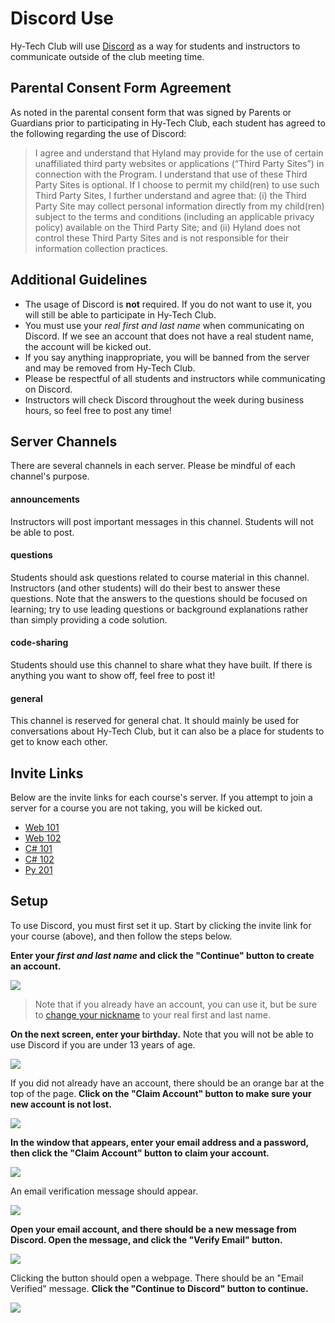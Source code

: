# Discord Use
Hy-Tech Club will use [Discord](https://discord.com/) as a way for students and instructors to communicate outside of the club meeting time.

## Parental Consent Form Agreement 
As noted in the parental consent form that was signed by Parents or Guardians prior to participating in Hy-Tech Club, each student has agreed to the following regarding the use of Discord: 

>I agree and understand that Hyland may provide for the use of certain unaffiliated third party websites or applications (“Third Party Sites”) in connection with the Program. I understand that use of these Third Party Sites is optional. If I choose to permit my child(ren) to use such Third Party Sites, I further understand and agree that: (i) the Third Party Site may collect personal information directly from my child(ren) subject to the terms and conditions (including an applicable privacy policy) available on the Third Party Site; and (ii) Hyland does not control these Third Party Sites and is not responsible for their information collection practices. 

## Additional Guidelines
- The usage of Discord is **not** required. If you do not want to use it, you will still be able to participate in Hy-Tech Club.
- You must use your _real first and last name_ when communicating on Discord. If we see an account that does not have a real student name, the account will be kicked out.
- If you say anything inappropriate, you will be banned from the server and may be removed from Hy-Tech Club.
- Please be respectful of all students and instructors while communicating on Discord.
- Instructors will check Discord throughout the week during business hours, so feel free to post any time!

## Server Channels
There are several channels in each server. Please be mindful of each channel's purpose.

#### announcements
Instructors will post important messages in this channel. Students will not be able to post.

#### questions
Students should ask questions related to course material in this channel. Instructors (and other students) will do their best to answer these questions. Note that the answers to the questions should be focused on learning; try to use leading questions or background explanations rather than simply providing a code solution.

#### code-sharing
Students should use this channel to share what they have built. If there is anything you want to show off, feel free to post it!

#### general
This channel is reserved for general chat. It should mainly be used for conversations about Hy-Tech Club, but it can also be a place for students to get to know each other.

## Invite Links
Below are the invite links for each course's server. If you attempt to join a server for a course you are not taking, you will be kicked out.

- [Web 101](https://discord.gg/g2hTN87EYq)
- [Web 102](https://discord.gg/UNmv3yxjPp)
- [C# 101](https://discord.gg/nK2f98kFDM)
- [C# 102](https://discord.gg/K8WsU3mrrY)
- [Py 201](https://discord.gg/9TkbUKRxyP)

## Setup
To use Discord, you must first set it up. Start by clicking the invite link for your course (above), and then follow the steps below.

**Enter your _first and last name_ and click the "Continue" button to create an account.**  

![](https://i.imgur.com/XS89vit.png)

>Note that if you already have an account, you can use it, but be sure to [change your nickname](https://support.discord.com/hc/en-us/articles/219070107-Server-Nicknames) to your real first and last name.

**On the next screen, enter your birthday.** Note that you will not be able to use Discord if you are under 13 years of age.  

![](https://i.imgur.com/1gbLlDP.png)

If you did not already have an account, there should be an orange bar at the top of the page. **Click on the "Claim Account" button to make sure your new account is not lost.**  

![](https://i.imgur.com/HpC9RBz.png)

**In the window that appears, enter your email address and a password, then click the "Claim Account" button to claim your account.**  

![](https://i.imgur.com/jYfZkSw.png)

An email verification message should appear.  

![](https://i.imgur.com/3x9nVC9.png)

**Open your email account, and there should be a new message from Discord. Open the message, and click the "Verify Email" button.**  

![](https://i.imgur.com/QfAuRg5.png)

Clicking the button should open a webpage. There should be an "Email Verified" message. **Click the "Continue to Discord" button to continue.**  

![](https://i.imgur.com/3ecrb4k.png)